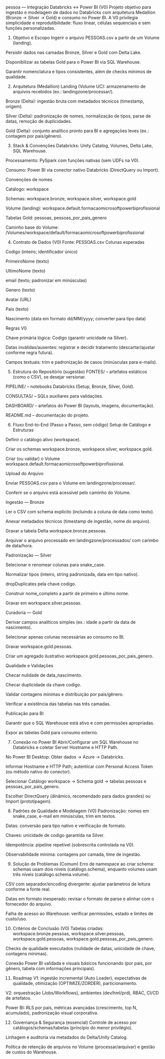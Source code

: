 pessoa — Integração Databricks ↔ Power BI (V0)
Projeto objetivo para ingestão e modelagem de dados no Databricks com arquitetura Medallion (Bronze → Silver → Gold) e consumo no Power BI. A V0 privilegia simplicidade e reprodutibilidade: fluxo linear, células sequenciais e sem funções personalizadas.

1) Objetivo e Escopo
Ingerir o arquivo PESSOAS.csv a partir de um Volume (landing).

Persistir dados nas camadas Bronze, Silver e Gold com Delta Lake.

Disponibilizar as tabelas Gold para o Power BI via SQL Warehouse.

Garantir nomenclatura e tipos consistentes, além de checks mínimos de qualidade.

2) Arquitetura (Medallion)
Landing (Volume UC): armazenamento de arquivos recebidos (ex.: landingzone/processar/).

Bronze (Delta): ingestão bruta com metadados técnicos (timestamp, origem).

Silver (Delta): padronização de nomes, normalização de tipos, parse de datas, remoção de duplicidades.

Gold (Delta): conjunto analítico pronto para BI e agregações leves (ex.: contagem por país/gênero).

3) Stack & Convenções
Databricks: Unity Catalog, Volumes, Delta Lake, SQL Warehouse.

Processamento: PySpark com funções nativas (sem UDFs na V0).

Consumo: Power BI via conector nativo Databricks (DirectQuery ou Import).

Convenções de nomes

Catálogo: workspace

Schemas: workspace.bronze, workspace.silver, workspace.gold

Volume (landing): workspace.default.formacaomicrosoftpowerbiprofissional

Tabelas Gold: pessoas, pessoas_por_pais_genero

Caminho base do Volume: /Volumes/workspace/default/formacaomicrosoftpowerbiprofissional

4) Contrato de Dados (V0)
Fonte: PESSOAS.csv
Colunas esperadas

Codigo (inteiro; identificador único)

PrimeiroNome (texto)

UltimoNome (texto)

email (texto; padronizar em minúsculas)

Genero (texto)

Avatar (URL)

Pais (texto)

Nascimento (data em formato dd/MM/yyyy; converter para tipo data)

Regras V0

Chave primária lógica: Codigo (garantir unicidade na Silver).

Datas inválidas/ausentes: registrar e decidir tratamento (descartar/ajustar conforme regra futura).

Campos textuais: trim e padronização de casos (minúsculas para e-mails).

5) Estrutura do Repositório (sugestão)
FONTES/ – artefatos estáticos (como o CSV), se desejar versionar.

PIPELINE/ – notebooks Databricks (Setup, Bronze, Silver, Gold).

CONSULTAS/ – SQLs auxiliares para validações.

DASHBOARD/ – artefatos do Power BI (layouts, imagens, documentação).

README.md – documentação do projeto.

6) Fluxo End-to-End (Passo a Passo, sem código)
Setup de Catálogo e Estruturas

Definir o catálogo ativo (workspace).

Criar os schemas workspace.bronze, workspace.silver, workspace.gold.

Criar (ou validar) o Volume workspace.default.formacaomicrosoftpowerbiprofissional.

Upload do Arquivo

Enviar PESSOAS.csv para o Volume em landingzone/processar/.

Conferir se o arquivo está acessível pelo caminho do Volume.

Ingestão — Bronze

Ler o CSV com schema explícito (incluindo a coluna de data como texto).

Anexar metadados técnicos (timestamp de ingestão, nome do arquivo).

Gravar a tabela Delta workspace.bronze.pessoas.

Arquivar o arquivo processado em landingzone/processados/ com carimbo de data/hora.

Padronização — Silver

Selecionar e renomear colunas para snake_case.

Normalizar tipos (inteiro, string padronizada, data em tipo nativo).

dropDuplicates pela chave codigo.

Construir nome_completo a partir de primeiro e último nome.

Gravar em workspace.silver.pessoas.

Curadoria — Gold

Derivar campos analíticos simples (ex.: idade a partir da data de nascimento).

Selecionar apenas colunas necessárias ao consumo no BI.

Gravar workspace.gold.pessoas.

Criar um agregado ilustrativo workspace.gold.pessoas_por_pais_genero.

Qualidade e Validações

Checar nulidade de data_nascimento.

Checar duplicidade da chave codigo.

Validar contagens mínimas e distribuição por país/gênero.

Verificar a existência das tabelas nas três camadas.

Publicação para BI

Garantir que o SQL Warehouse está ativo e com permissões apropriadas.

Expor as tabelas Gold para consumo externo.

7) Conexão no Power BI
Abrir/Configurar um SQL Warehouse no Databricks e coletar Server Hostname e HTTP Path.

No Power BI Desktop: Obter dados → Azure → Databricks.

Informar Hostname e HTTP Path; autenticar com Personal Access Token (ou método nativo do conector).

Selecionar Catálogo workspace → Schema gold → tabelas pessoas e pessoas_por_pais_genero.

Escolher DirectQuery (dinâmico, recomendado para dados grandes) ou Import (prototipagem).

8) Padrões de Qualidade e Modelagem (V0)
Padronização: nomes em snake_case, e-mail em minúsculas, trim em textos.

Datas: conversão para tipo nativo e verificação de formato.

Chaves: unicidade de codigo garantida na Silver.

Idempotência: pipeline repetível (sobrescrita controlada na V0).

Observabilidade mínima: contagens por camada, time de ingestão.

9) Solução de Problemas (Comum)
Erro de namespace ao criar schema: schemas usam dois níveis (catálogo.schema), enquanto volumes usam três níveis (catálogo.schema.volume).

CSV com separador/encoding divergente: ajustar parâmetros de leitura conforme a fonte real.

Datas em formato inesperado: revisar o formato de parse e alinhar com o fornecedor do arquivo.

Falha de acesso ao Warehouse: verificar permissões, estado e limites de custo/uso.

10) Critérios de Conclusão (V0)
Tabelas criadas: workspace.bronze.pessoas, workspace.silver.pessoas, workspace.gold.pessoas, workspace.gold.pessoas_por_pais_genero.

Checks de qualidade executados (nulidade de datas, unicidade de chave, contagens mínimas).

Conexão Power BI validada e visuais básicos funcionando (por país, por gênero, tabela com informações principais).

11) Roadmap
V1: ingestão incremental (Auto Loader), expectativas de qualidade, otimização (OPTIMIZE/ZORDER), particionamento.

V2: orquestração (Jobs/Workflows), ambientes (dev/hml/prd), RBAC, CI/CD de artefatos.

Power BI: RLS por país, métricas avançadas (crescimento, top N, acumulado), padronização visual corporativa.

12) Governança & Segurança (essencial)
Controle de acesso por catálogos/schemas/tabelas (princípio do menor privilégio).

Linhagem e auditoria via metadados do Delta/Unity Catalog.

Política de retenção de arquivos no Volume (processar/arquivar) e gestão de custos do Warehouse.
